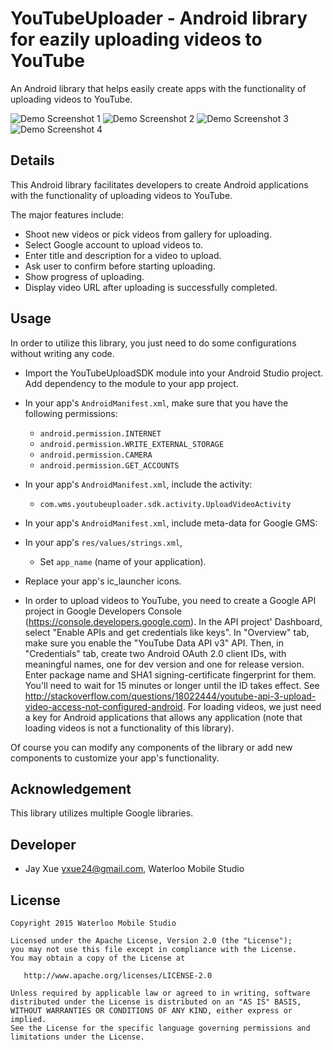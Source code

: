 # YouTubeUploader - Android library for eazily uploading videos to YouTube

An Android library that helps easily create apps with the functionality of uploading videos to YouTube.

![Demo Screenshot 1](https://github.com/jayxue/YouTubeUploader/tree/master/YouTubeUploaderSDK/src/main/res/raw/screenshot_1.png)
![Demo Screenshot 2](https://github.com/jayxue/YouTubeUploader/tree/master/YouTubeUploaderSDK/src/main/res/raw/screenshot_2.png)
![Demo Screenshot 3](https://github.com/jayxue/YouTubeUploader/tree/master/YouTubeUploaderSDK/src/main/res/raw/screenshot_3.png)
![Demo Screenshot 4](https://github.com/jayxue/YouTubeUploader/tree/master/YouTubeUploaderSDK/src/main/res/raw/screenshot_4.png)

Details
-------
This Android library facilitates developers to create Android applications with the functionality of uploading videos to YouTube.

The major features include:
* Shoot new videos or pick videos from gallery for uploading.
* Select Google account to upload videos to.
* Enter title and description for a video to upload.
* Ask user to confirm before starting uploading.
* Show progress of uploading.
* Display video URL after uploading is successfully completed.

Usage
-----

In order to utilize this library, you just need to do some configurations without writing any code.
* Import the YouTubeUploadSDK module into your Android Studio project. Add dependency to the module to your app project.
* In your app's ```AndroidManifest.xml```, make sure that you have the following permissions:
  * ```android.permission.INTERNET```
  * ```android.permission.WRITE_EXTERNAL_STORAGE```
  * ```android.permission.CAMERA```
  * ```android.permission.GET_ACCOUNTS```
* In your app's ```AndroidManifest.xml```, include the activity:
  * ```com.wms.youtubeuploader.sdk.activity.UploadVideoActivity```
* In your app's ```AndroidManifest.xml```, include meta-data for Google GMS:
		<meta-data
			android:name="com.google.android.gms.version"
			android:value="@integer/google_play_services_version" />

* In your app's ```res/values/strings.xml```,
  * Set ```app_name``` (name of your application).
* Replace your app's ic_launcher icons.
* In order to upload videos to YouTube, you need to create a Google API project in Google Developers Console (https://console.developers.google.com). In the API project' Dashboard, select "Enable APIs and get credentials like keys".
  In "Overview" tab, make sure you enable the "YouTube Data API v3" API. Then, in "Credentials" tab, create two Android OAuth 2.0 client IDs, with meaningful names, one for dev version and one for release version. Enter package name and SHA1 signing-certificate fingerprint for them.
  You'll need to wait for 15 minutes or longer until the ID takes effect. See http://stackoverflow.com/questions/18022444/youtube-api-3-upload-video-access-not-configured-android.
  For loading videos, we just need a key for Android applications that allows any application (note that loading videos is not a functionality of this library).
 
Of course you can modify any components of the library or add new components to customize your app's functionality.

Acknowledgement
---------------

This library utilizes multiple Google libraries.

Developer
---------
* Jay Xue <yxue24@gmail.com>, Waterloo Mobile Studio

License
-------

    Copyright 2015 Waterloo Mobile Studio

    Licensed under the Apache License, Version 2.0 (the "License");
    you may not use this file except in compliance with the License.
    You may obtain a copy of the License at

       http://www.apache.org/licenses/LICENSE-2.0

    Unless required by applicable law or agreed to in writing, software
    distributed under the License is distributed on an "AS IS" BASIS,
    WITHOUT WARRANTIES OR CONDITIONS OF ANY KIND, either express or implied.
    See the License for the specific language governing permissions and
    limitations under the License.
